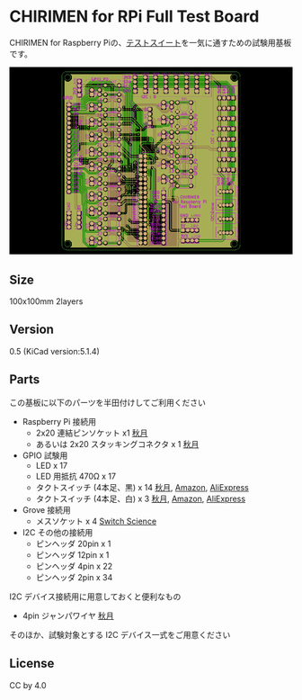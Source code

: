 # CHIRIMEN for RPi Full Test Board

CHIRIMEN for Raspberry Piの、[テストスイート](https://github.com/chirimen-oh/chirimen-raspi3/tree/master/gc/testSet)を一気に通すための試験用基板です。

![board](./board.png)

## Size

100x100mm  2layers

## Version

0.5 (KiCad version:5.1.4)

## Parts

この基板に以下のパーツを半田付けしてご利用ください

- Raspberry Pi 接続用
  - 2x20 連結ピンソケット x1 [秋月](http://akizukidenshi.com/catalog/g/gC-02485/)
  - あるいは 2x20 スタッキングコネクタ x 1 [秋月](http://akizukidenshi.com/catalog/g/gC-10702/)
- GPIO 試験用
  - LED x 17
  - LED 用抵抗 470Ω x 17
  - タクトスイッチ (4本足、黒) x 14 [秋月](http://akizukidenshi.com/catalog/g/gP-03647/), [Amazon](https://www.amazon.co.jp/dp/B07SYHP9B4/), [AliExpress](https://ja.aliexpress.com/item/32845984040.html)
  - タクトスイッチ (4本足、白) x 3 [秋月](http://akizukidenshi.com/catalog/g/gP-03648/), [Amazon](https://www.amazon.co.jp/dp/B07SYZCL8Q/), [AliExpress](https://ja.aliexpress.com/item/32847703781.html)
- Grove 接続用
  - メスソケット x 4 [Switch Science](https://www.switch-science.com/catalog/1122/)
- I2C その他の接続用
  - ピンヘッダ 20pin x 1
  - ピンヘッダ 12pin x 1
  - ピンヘッダ 4pin x 22
  - ピンヘッダ 2pin x 34

I2C デバイス接続用に用意しておくと便利なもの
- 4pin ジャンパワイヤ [秋月](https://ja.aliexpress.com/item/32812824461.html)

そのほか、試験対象とする I2C デバイス一式をご用意ください

## License

CC by 4.0
